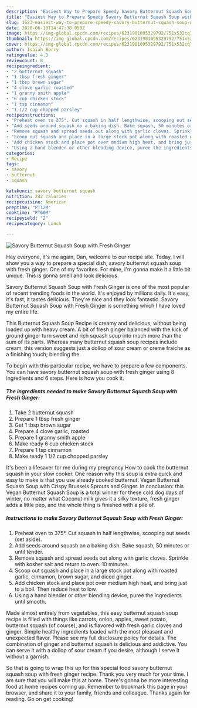 ```yaml
---
description: "Easiest Way to Prepare Speedy Savory Butternut Squash Soup with Fresh Ginger"
title: "Easiest Way to Prepare Speedy Savory Butternut Squash Soup with Fresh Ginger"
slug: 1623-easiest-way-to-prepare-speedy-savory-butternut-squash-soup-with-fresh-ginger
date: 2020-06-10T14:47:38.050Z
image: https://img-global.cpcdn.com/recipes/6231901095329792/751x532cq70/savory-butternut-squash-soup-with-fresh-ginger-recipe-main-photo.jpg
thumbnail: https://img-global.cpcdn.com/recipes/6231901095329792/751x532cq70/savory-butternut-squash-soup-with-fresh-ginger-recipe-main-photo.jpg
cover: https://img-global.cpcdn.com/recipes/6231901095329792/751x532cq70/savory-butternut-squash-soup-with-fresh-ginger-recipe-main-photo.jpg
author: Isaiah Berry
ratingvalue: 4.3
reviewcount: 8
recipeingredient:
- "2 butternut squash"
- "1 tbsp fresh ginger"
- "1 tbsp brown sugar"
- "4 clove garlic roasted"
- "1 granny smith apple"
- "6 cup chicken stock"
- "1 tsp cinnamon"
- "1 1/2 cup chopped parsley"
recipeinstructions:
- "Preheat oven to 375°. Cut squash in half lengthwise, scooping out seeds (set aside)."
- "Add seeds around squash on a baking dish. Bake squash, 50 minutes or until tender."
- "Remove squash and spread seeds out along with garlic cloves. Sprinkle with kosher salt and return to oven. 10 minutes."
- "Scoop out squash and place in a large stock pot along with roasted garlic, cinnamon, brown sugar, and diced ginger."
- "Add chicken stock and place pot over medium high heat, and bring just to a boil. Then reduce heat to low."
- "Using a hand blender or other blending device, puree the ingredients until smooth."
categories:
- Recipe
tags:
- savory
- butternut
- squash

katakunci: savory butternut squash 
nutrition: 242 calories
recipecuisine: American
preptime: "PT12M"
cooktime: "PT60M"
recipeyield: "2"
recipecategory: Lunch

---
```



![Savory Butternut Squash Soup with Fresh Ginger](https://img-global.cpcdn.com/recipes/6231901095329792/751x532cq70/savory-butternut-squash-soup-with-fresh-ginger-recipe-main-photo.jpg)

Hey everyone, it's me again, Dan, welcome to our recipe site. Today, I will show you a way to prepare a special dish, savory butternut squash soup with fresh ginger. One of my favorites. For mine, I'm gonna make it a little bit unique. This is gonna smell and look delicious.

Savory Butternut Squash Soup with Fresh Ginger is one of the most popular of recent trending foods in the world. It's enjoyed by millions daily. It's easy, it's fast, it tastes delicious. They're nice and they look fantastic. Savory Butternut Squash Soup with Fresh Ginger is something which I have loved my entire life.

This Butternut Squash Soup Recipe is creamy and delicious, without being loaded up with heavy cream. A bit of fresh ginger balanced with the kick of ground ginger turn sweet and rich squash soup into much more than the sum of its parts. Whereas many butternut squash soup recipes include cream, this version suggests just a dollop of sour cream or creme fraiche as a finishing touch; blending the.


To begin with this particular recipe, we have to prepare a few components. You can have savory butternut squash soup with fresh ginger using 8 ingredients and 6 steps. Here is how you cook it.

<!--inarticleads1-->

##### The ingredients needed to make Savory Butternut Squash Soup with Fresh Ginger:

1. Take 2 butternut squash
1. Prepare 1 tbsp fresh ginger
1. Get 1 tbsp brown sugar
1. Prepare 4 clove garlic, roasted
1. Prepare 1 granny smith apple
1. Make ready 6 cup chicken stock
1. Prepare 1 tsp cinnamon
1. Make ready 1 1/2 cup chopped parsley


It&#39;s been a lifesaver for me during my pregnancy How to cook the butternut squash in your slow cooker. One reason why this soup is extra quick and easy to make is that you use already cooked butternut. Vegan Butternut Squash Soup with Crispy Brussels Sprouts and Ginger. In conclusion: this Vegan Butternut Squash Soup is a total winner for these cold dog days of winter, no matter what Coconut milk gives it a silky texture, fresh ginger adds a little pep, and the whole thing is finished with a pile of. 

<!--inarticleads2-->

##### Instructions to make Savory Butternut Squash Soup with Fresh Ginger:

1. Preheat oven to 375°. Cut squash in half lengthwise, scooping out seeds (set aside).
1. Add seeds around squash on a baking dish. Bake squash, 50 minutes or until tender.
1. Remove squash and spread seeds out along with garlic cloves. Sprinkle with kosher salt and return to oven. 10 minutes.
1. Scoop out squash and place in a large stock pot along with roasted garlic, cinnamon, brown sugar, and diced ginger.
1. Add chicken stock and place pot over medium high heat, and bring just to a boil. Then reduce heat to low.
1. Using a hand blender or other blending device, puree the ingredients until smooth.


Made almost entirely from vegetables, this easy butternut squash soup recipe is filled with things like carrots, onion, apples, sweet potato, butternut squash (of course), and is flavored with fresh garlic cloves and ginger. Simple healthy ingredients loaded with the most pleasant and unexpected flavor. Please see my full disclosure policy for details. The combination of ginger and butternut squash is delicious and addictive. You can serve it with a dollop of sour cream if you desire, although I serve it without a garnish. 

So that is going to wrap this up for this special food savory butternut squash soup with fresh ginger recipe. Thank you very much for your time. I am sure that you will make this at home. There's gonna be more interesting food at home recipes coming up. Remember to bookmark this page in your browser, and share it to your family, friends and colleague. Thanks again for reading. Go on get cooking!
